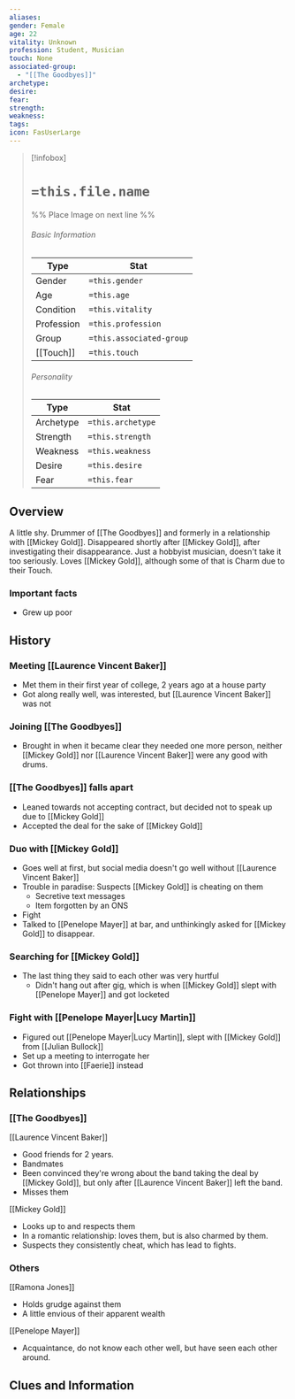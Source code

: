```yaml
---
aliases: 
gender: Female
age: 22
vitality: Unknown
profession: Student, Musician
touch: None
associated-group:
  - "[[The Goodbyes]]"
archetype: 
desire: 
fear: 
strength: 
weakness: 
tags: 
icon: FasUserLarge
---
```


> [!infobox]
> # `=this.file.name`
> %% Place Image on next line %%
> ###### Basic Information
> Type |  Stat |
> ---|---|
> Gender | `=this.gender` |
> Age | `=this.age` |
> Condition | `=this.vitality` |
> Profession | `=this.profession` |
> Group | `=this.associated-group` |
> [[Touch]] | `=this.touch` |
> ###### Personality
> Type |  Stat |
> ---|---|
> Archetype | `=this.archetype` |
> Strength | `=this.strength` |
> Weakness | `=this.weakness` |
> Desire | `=this.desire` |
> Fear | `=this.fear` |
## Overview
A little shy. Drummer of [[The Goodbyes]] and formerly in a relationship with [[Mickey Gold]]. Disappeared shortly after [[Mickey Gold]], after investigating their disappearance. 
Just a hobbyist musician, doesn't take it too seriously. Loves [[Mickey Gold]], although some of that is Charm due to their Touch. 

### Important facts
- Grew up poor

## History
### Meeting [[Laurence Vincent Baker]]
- Met them in their first year of college, 2 years ago at a house party
- Got along really well, was interested, but [[Laurence Vincent Baker]] was not
### Joining [[The Goodbyes]]
- Brought in when it became clear they needed one more person, neither [[Mickey Gold]] nor [[Laurence Vincent Baker]] were any good with drums. 
### [[The Goodbyes]] falls apart
- Leaned towards not accepting contract, but decided not to speak up due to [[Mickey Gold]] 
- Accepted the deal for the sake of [[Mickey Gold]]
### Duo with [[Mickey Gold]]
- Goes well at first, but social media doesn't go well without [[Laurence Vincent Baker]]
- Trouble in paradise: Suspects [[Mickey Gold]] is cheating on them 
	- Secretive text messages
	- Item forgotten by an ONS
- Fight
- Talked to [[Penelope Mayer]] at bar, and unthinkingly asked for [[Mickey Gold]] to disappear.
### Searching for [[Mickey Gold]]
- The last thing they said to each other was very hurtful
	- Didn't hang out after gig, which is when [[Mickey Gold]] slept with [[Penelope Mayer]] and got locketed

### Fight with [[Penelope Mayer|Lucy Martin]]
- Figured out [[Penelope Mayer|Lucy Martin]], slept with [[Mickey Gold]] from [[Julian Bullock]]
- Set up a meeting to interrogate her
- Got thrown into [[Faerie]] instead

## Relationships
### [[The Goodbyes]]
[[Laurence Vincent Baker]]
- Good friends for 2 years.
- Bandmates
- Been convinced they're wrong about the band taking the deal by [[Mickey Gold]], but only after [[Laurence Vincent Baker]] left the band. 
- Misses them 

[[Mickey Gold]]
- Looks up to and respects them
- In a romantic relationship: loves them, but is also charmed by them. 
- Suspects they consistently cheat, which has lead to fights. 

### Others
[[Ramona Jones]]
- Holds grudge against them
- A little envious of their apparent wealth

[[Penelope Mayer]]
- Acquaintance, do not know each other well, but have seen each other around. 

## Clues and Information
